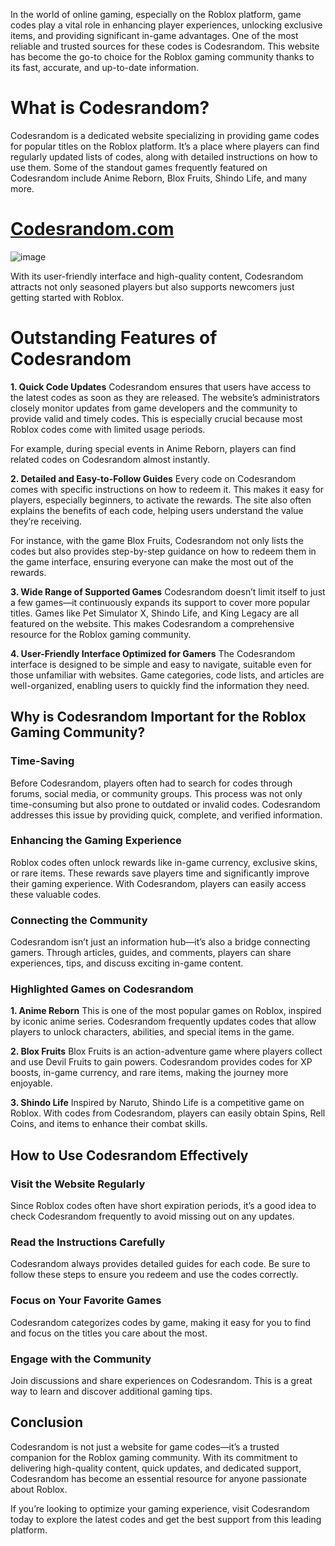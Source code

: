 In the world of online gaming, especially on the Roblox platform, game codes play a vital role in enhancing player experiences, unlocking exclusive items, and providing significant in-game advantages. One of the most reliable and trusted sources for these codes is Codesrandom. This website has become the go-to choice for the Roblox gaming community thanks to its fast, accurate, and up-to-date information.

# What is Codesrandom?
Codesrandom is a dedicated website specializing in providing game codes for popular titles on the Roblox platform. It’s a place where players can find regularly updated lists of codes, along with detailed instructions on how to use them. Some of the standout games frequently featured on Codesrandom include Anime Reborn, Blox Fruits, Shindo Life, and many more.

# [Codesrandom.com](https://codesrandom.com/k)

![image](https://github.com/user-attachments/assets/9414ccbd-4565-4c80-8443-8fd9207426fb)


With its user-friendly interface and high-quality content, Codesrandom attracts not only seasoned players but also supports newcomers just getting started with Roblox.

# Outstanding Features of Codesrandom
**1. Quick Code Updates**
Codesrandom ensures that users have access to the latest codes as soon as they are released. The website’s administrators closely monitor updates from game developers and the community to provide valid and timely codes. This is especially crucial because most Roblox codes come with limited usage periods.

For example, during special events in Anime Reborn, players can find related codes on Codesrandom almost instantly.

**2. Detailed and Easy-to-Follow Guides**
Every code on Codesrandom comes with specific instructions on how to redeem it. This makes it easy for players, especially beginners, to activate the rewards. The site also often explains the benefits of each code, helping users understand the value they’re receiving.

For instance, with the game Blox Fruits, Codesrandom not only lists the codes but also provides step-by-step guidance on how to redeem them in the game interface, ensuring everyone can make the most out of the rewards.

**3. Wide Range of Supported Games**
Codesrandom doesn’t limit itself to just a few games—it continuously expands its support to cover more popular titles. Games like Pet Simulator X, Shindo Life, and King Legacy are all featured on the website. This makes Codesrandom a comprehensive resource for the Roblox gaming community.

**4. User-Friendly Interface Optimized for Gamers**
The Codesrandom interface is designed to be simple and easy to navigate, suitable even for those unfamiliar with websites. Game categories, code lists, and articles are well-organized, enabling users to quickly find the information they need.

## Why is Codesrandom Important for the Roblox Gaming Community?
### Time-Saving
Before Codesrandom, players often had to search for codes through forums, social media, or community groups. This process was not only time-consuming but also prone to outdated or invalid codes. Codesrandom addresses this issue by providing quick, complete, and verified information.

### Enhancing the Gaming Experience
Roblox codes often unlock rewards like in-game currency, exclusive skins, or rare items. These rewards save players time and significantly improve their gaming experience. With Codesrandom, players can easily access these valuable codes.

### Connecting the Community
Codesrandom isn’t just an information hub—it’s also a bridge connecting gamers. Through articles, guides, and comments, players can share experiences, tips, and discuss exciting in-game content.

### Highlighted Games on Codesrandom
**1. Anime Reborn**
This is one of the most popular games on Roblox, inspired by iconic anime series. Codesrandom frequently updates codes that allow players to unlock characters, abilities, and special items in the game.

**2. Blox Fruits**
Blox Fruits is an action-adventure game where players collect and use Devil Fruits to gain powers. Codesrandom provides codes for XP boosts, in-game currency, and rare items, making the journey more enjoyable.

**3. Shindo Life**
Inspired by Naruto, Shindo Life is a competitive game on Roblox. With codes from Codesrandom, players can easily obtain Spins, Rell Coins, and items to enhance their combat skills.

## How to Use Codesrandom Effectively
### Visit the Website Regularly
Since Roblox codes often have short expiration periods, it’s a good idea to check Codesrandom frequently to avoid missing out on any updates.

### Read the Instructions Carefully
Codesrandom always provides detailed guides for each code. Be sure to follow these steps to ensure you redeem and use the codes correctly.

### Focus on Your Favorite Games
Codesrandom categorizes codes by game, making it easy for you to find and focus on the titles you care about the most.

### Engage with the Community
Join discussions and share experiences on Codesrandom. This is a great way to learn and discover additional gaming tips.

## Conclusion
Codesrandom is not just a website for game codes—it’s a trusted companion for the Roblox gaming community. With its commitment to delivering high-quality content, quick updates, and dedicated support, Codesrandom has become an essential resource for anyone passionate about Roblox.

If you’re looking to optimize your gaming experience, visit Codesrandom today to explore the latest codes and get the best support from this leading platform.
